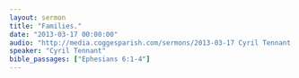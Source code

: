 ```yaml
---
layout: sermon
title: "Families."
date: "2013-03-17 00:00:00"
audio: "http://media.coggesparish.com/sermons/2013-03-17 Cyril Tennant.mp3"
speaker: "Cyril Tennant"
bible_passages: ["Ephesians 6:1-4"]
---
```

